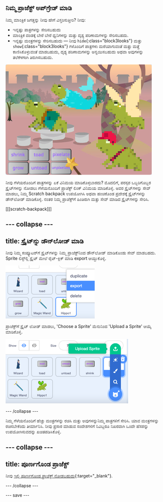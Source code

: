 ## ನಿಮ್ಮ ಪ್ರಾಜೆಕ್ಟ್‌ ಅಪ್‌ಗ್ರೇಡ್‌ ಮಾಡಿ

ನಿಮ್ಮ ಮಾಂತ್ರಿಕ ಜಗತ್ತನ್ನು ನೀವು ಹೇಗೆ ವಿಸ್ತರಿಸುತ್ತೀರಿ? ನೀವು:
+ ಇನ್ನಷ್ಟು ಪಾತ್ರಗಳನ್ನು ಸೇರಿಸಬಹುದು
+ ಮಾಂತ್ರಿಕ ದಂಡಕ್ಕೆ ಬೇರೆ ಬೇರೆ ಧ್ವನಿಗಳನ್ನು ಮತ್ತು ದೃಶ್ಯ ಪರಿಣಾಮಗಳನ್ನು ಸೇರಿಸಬಹದು.
+ ಇನ್ನಷ್ಟು ಮಂತ್ರಗಳನ್ನು ಸೇರಿಸಬಹುದು — ನೀವು `hide`{:class="block3looks"} ಮತ್ತು `show`{:class="block3looks"} ಗಳೊಂದಿಗೆ ಪಾತ್ರಗಳು ಮರೆಯಾಗುವಂತೆ ಮತ್ತು ಮತ್ತೆ ಕಾಣಿಸಿಕೊಳ್ಳುವಂತೆ ಮಾಡಬಹುದು, ದೃಶ್ಯ ಪರಿಣಾಮಗಳನ್ನು ಅನ್ವಯಿಸಬಹುದು ಅಥವಾ ಅವುಗಳನ್ನು ತಲೆಕೆಳಗಾಗಿ ತಿರುಗಿಸಬಹುದು.

![ನಾಲ್ಕು ಸ್ಪ್ರೈಟ್‌ಗಳುಳ್ಳ ಮತ್ತು ಹೊಸ ಪಿಕ್ಸೆಲೇಟ್‌ ಮಂತ್ರದ ಬಟನ್‌ಗಳನ್ನು ಸೇರಿಸಿದ ಪ್ರಾಜೆಕ್ಟ್.](images/upgrade-step.png)

ನೀವು ಗೆಳೆಯರೊಂದಿಗೆ ಪಾತ್ರಗಳನ್ನು ಏಕೆ ವಿನಿಮಯ ಮಾಡಿಕೊಳ್ಳಬಾರದು? ಮೊದಲಿಗೆ, ಪರಸ್ಪರ ಒಬ್ಬರಿಗೊಬ್ಬರ ಸ್ಪ್ರೈಟ್‌ಗಳನ್ನು ನೋಡಲು ಗೆಳೆಯನೊಂದಿಗೆ ಪ್ರಾಜೆಕ್ಟ್‌ ಲಿಂಕ್‌ ವಿನಿಮಯ ಮಾಡಿಕೊಳ್ಳಿ. ಅವರ ಸ್ಪ್ರೈಟ್‌ಗಳನ್ನು ಸೇವ್‌ ಮಾಡಲು, ನಿಮ್ಮ Scratch backpack ಉಪಯೋಗಿಸಿ ಅಥವಾ ಹಂಚಿಕೊಂಡ ಪ್ರದೇಶಕ್ಕೆ ಸ್ಪ್ರೈಟ್‌ಗಳನ್ನು ಡೌನ್‌ಲೋಡ್‌ ಮಾಡಿಕೊಳ್ಳಿ. ನಂತರ ನಿಮ್ಮ ಪ್ರಾಜೆಕ್ಟ್‌ಗೆ ಹಿಂತಿರುಗಿ ಮತ್ತು ಸೇವ್‌ ಮಾಡಿದ ಸ್ಪ್ರೈಟ್‌ಗಳನ್ನು ಸೇರಿಸಿ.

[[[scratch-backpack]]]

--- collapse ---
---
title: ಸ್ಪ್ರೈಟ್‌ನ್ನು ಡೌನ್‌ಲೋಡ್ ಮಾಡಿ
---

ನೀವು ನಿಮ್ಮ ಕಂಪ್ಯೂಟರ್‌ಗೆ ಸ್ಪ್ರೈಟ್‌ಗಳನ್ನು ನಿಮ್ಮ ಪ್ರಾಜೆಕ್ಟ್‌ನಿಂದ ಡೌನ್‌ಲೋಡ್‌ ಮಾಡಿಕೊಂಡು ಸೇವ್‌ ಮಾಡಬಹದು. Sprite ಲಿಸ್ಟ್‌ಲ್ಲಿ ಸ್ಪ್ರೈಟ್‌ ಮೇಲೆ ರೈಟ್‌-ಕ್ಲಿಕ್‌ ಮಾಡಿ export ಆಯ್ದುಕೊಳ್ಳಿ.

![ಸ್ಪ್ರೈಟ್ ಲಿಸ್ಟ್‌ನಲ್ಲಿ ಪಾಪ್ಅಪ್ ಮೆನು.](images/export-sprite.png)

ಪ್ರಾಜೆಕ್ಟ್‌ಗೆ ಸ್ಪ್ರೈಟ್‌ ಲೋಡ್‌ ಮಾಡಲು, 'Choose a Sprite' ಮೆನುನಿಂದ 'Upload a Sprite' ಆಯ್ಕೆ ಮಾಡಿಕೊಳ್ಳಿ.

![Upload a Sprite ಆಯ್ಕೆ ತೋರಿಸುವ ವಿಸ್ತರಿತ Choose a Sprite ಮೆನು.](images/upload-sprite.png)

--- /collapse ---

ನಿಮ್ಮ ಗೆಳೆಯನೊಂದಿಗೆ ಹೆಚ್ಚು ಮಂತ್ರಗಳನ್ನು ರಚಿಸಿ ಮತ್ತು ಅವುಗಳನ್ನುನಿಮ್ಮ ಪಾತ್ರಗಳಿಗೆ ಸೇರಿಸಿ. ಯಾವ ಮಂತ್ರಗಳನ್ನು ರಚಿಸಬೇಕೆಂದು ತೀರ್ಮಾನಿಸಿ. ನೀವು ಪ್ರಸಾರ ಮಾಡುವ ಸಂದೇಶಗಳಿಗೆ ನಿವಿಬ್ಬರೂ ನಿಖರವಾಗಿ ಒಂದೇ ಹೆಸರನ್ನು ಉಪಯೋಗಿಸುವದನ್ನು ಖಚಿತಪಡಿಸಿಕೊಳ್ಳಿ.

--- collapse ---
---
title: ಪೂರ್ಣಗೊಂಡ ಪ್ರಾಜೆಕ್ಟ್
---

ನೀವು [ಇಲ್ಲಿ ಪೂರ್ಣಗೊಂಡ ಪ್ರಾಜೆಕ್ಟ್ ನೋಡಬಹುದು](https://scratch.mit.edu/projects/660079360/){:target="_blank"}.

--- /collapse ---

--- save ---
